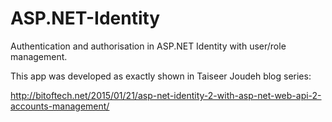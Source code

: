 # ASP.NET-Identity
Authentication and authorisation in ASP.NET Identity with user/role management.

This app was developed as exactly shown in Taiseer Joudeh blog series: 

http://bitoftech.net/2015/01/21/asp-net-identity-2-with-asp-net-web-api-2-accounts-management/
